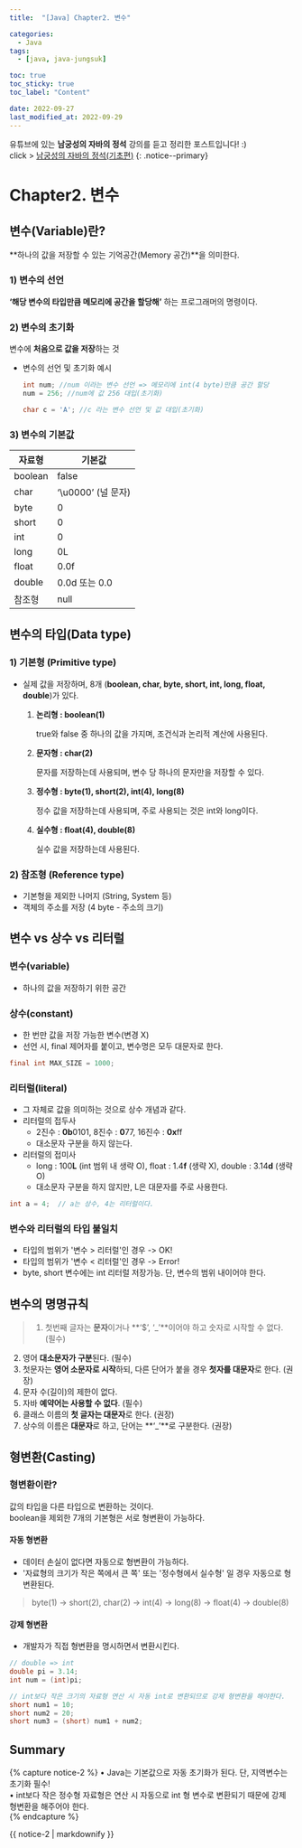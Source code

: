 ```yaml
---
title:  "[Java] Chapter2. 변수" 

categories:
  - Java
tags:
  - [java, java-jungsuk]

toc: true
toc_sticky: true
toc_label: "Content"

date: 2022-09-27
last_modified_at: 2022-09-29
---
```


유튜브에 있는 **남궁성의 자바의 정석** 강의를 듣고 정리한 포스트입니다! :)  
click > [남궁성의 자바의 정석(기초편)](https://www.youtube.com/playlist?list=PLW2UjW795-f6xWA2_MUhEVgPauhGl3xIp)
{: .notice--primary}

# Chapter2. 변수

## 변수(Variable)란?

**하나의 값을 저장할 수 있는 기억공간(Memory 공간)**을 의미한다. 

### 1) **변수의 선언**

**‘해당 변수의 타입만큼 메모리에 공간을 할당해’** 하는 프로그래머의 명령이다. 

### 2) **변수의 초기화**

변수에 **처음으로 값을 저장**하는 것

- 변수의 선언 및 초기화 예시
    
    ```java
    int num; //num 이라는 변수 선언 => 메모리에 int(4 byte)만큼 공간 할당
    num = 256; //num에 값 256 대입(초기화)
    
    char c = 'A'; //c 라는 변수 선언 및 값 대입(초기화)
    ```

### 3) **변수의 기본값**

  | 자료형 | 기본값 |
  | --- | --- |
  | boolean | false |
  | char | ‘\u0000’ (널 문자) |
  | byte | 0 |
  | short | 0 |
  | int | 0 |
  | long | 0L |
  | float | 0.0f |
  | double | 0.0d 또는 0.0 |
  | 참조형 | null |


## 변수의 타입(Data type)

### 1) **기본형 (Primitive type)**

- 실제 값을 저장하며, 8개 (**boolean, char, byte, short, int, long, float, double**)가 있다. 
  1. **논리형 : boolean(1)**
      
      true와 false 중 하나의 값을 가지며, 조건식과 논리적 계산에 사용된다. 
      
  2. **문자형 : char(2)**
      
      문자를 저장하는데 사용되며, 변수 당 하나의 문자만을 저장할 수 있다. 
      
  3. **정수형 : byte(1), short(2), int(4), long(8)**
      
      정수 값을 저장하는데 사용되며, 주로 사용되는 것은 int와 long이다. 
      
  4. **실수형 : float(4), double(8)**
      
      실수 값을 저장하는데 사용된다. 

### 2) **참조형 (Reference type)**

- 기본형을 제외한 나머지 (String, System 등)
- 객체의 주소를 저장 (4 byte - 주소의 크기)

## 변수 vs 상수 vs 리터럴

### 변수(variable) 
- 하나의 값을 저장하기 위한 공간

### 상수(constant)
- 한 번만 값을 저장 가능한 변수(변경 X)
- 선언 시, final 제어자를 붙이고, 변수명은 모두 대문자로 한다.  

```java
final int MAX_SIZE = 1000;
```

### 리터럴(literal)
- 그 자체로 값을 의미하는 것으로 상수 개념과 같다. 
- 리터럴의 접두사
  - 2진수 : **0b**0101, 8진수 : **0**77, 16진수 : **0x**ff
  - 대소문자 구분을 하지 않는다. 
- 리터럴의 접미사  
  - long : 100**L** (int 범위 내 생략 O), float : 1.4**f** (생략 X), double : 3.14**d** (생략 O)
  - 대소문자 구분을 하지 않지만, L은 대문자를 주로 사용한다. 

```java
int a = 4;  // a는 상수, 4는 리터럴이다.
```

### 변수와 리터럴의 타입 불일치
- 타입의 범위가 '변수 > 리터럴'인 경우 -> OK!
- 타입의 범위가 '변수 < 리터럴'인 경우 -> Error!
- byte, short 변수에는 int 리터럴 저장가능. 단, 변수의 범위 내이어야 한다.

## 변수의 명명규칙
> 1. 첫번째 글자는 **문자**이거나 **‘$’, ‘_’**이어야 하고 숫자로 시작할 수 없다. (필수)
2. 영어 **대소문자가 구분**된다. (필수)
3. 첫문자는 **영어 소문자로 시작**하되, 다른 단어가 붙을 경우 **첫자를 대문자**로 한다. (권장)
4. 문자 수(길이)의 제한이 없다. 
5. 자바 **예약어는 사용할 수 없다**. (필수)
6. 클래스 이름의 **첫 글자는 대문자**로 한다. (권장)
7. 상수의 이름은 **대문자**로 하고, 단어는 **‘_’**로 구분한다. (권장)

## 형변환(Casting)

### 형변환이란?
값의 타입을 다른 타입으로 변환하는 것이다.  
boolean을 제외한 7개의 기본형은 서로 형변환이 가능하다. 

#### 자동 형변환

- 데이터 손실이 없다면 자동으로 형변환이 가능하다.
- '자료형의 크기가 작은 쪽에서 큰 쪽' 또는 '정수형에서 실수형' 일 경우 자동으로 형변환된다.  

> byte(1) -> short(2), char(2) -> int(4) -> long(8) -> float(4) -> double(8)

#### 강제 형변환

- 개발자가 직접 형변환을 명시하면서 변환시킨다.

```java
// double => int
double pi = 3.14;
int num = (int)pi;

// int보다 작은 크기의 자료형 연산 시 자동 int로 변환되므로 강제 형변환을 해야한다. 
short num1 = 10;
short num2 = 20;
short num3 = (short) num1 + num2;
```

## Summary
{% capture notice-2 %}
• Java는 기본값으로 자동 초기화가 된다. 단, 지역변수는 초기화 필수!  
• int보다 작은 정수형 자료형은 연산 시 자동으로 int 형 변수로 변환되기 때문에 강제 형변환을 해주어야 한다.  
{% endcapture %}

<div class="notice--success">{{ notice-2 | markdownify }}</div>